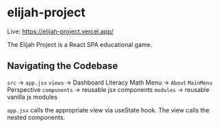 # elijah-project

Live: https://elijah-project.vercel.app/

The Elijah Project is a React SPA educational game.

## Navigating the Codebase

`src` ->
  `app.jsx`
  `views` ->
    Dashboard
    Literacy
    Math
    Menu ->
      `About`
      `MainMenu`
    Perspective
  `components` ->
    reusable jsx components
  `modules` ->
    reusable vanilla js modules

`app.jsx` calls the appropriate view via useState hook.
The view calls the nested components.
